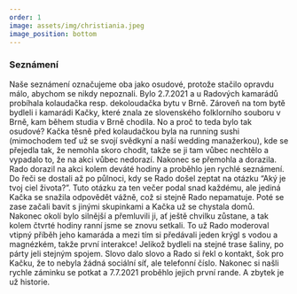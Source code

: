 ```yaml
---
order: 1
image: assets/img/christiania.jpeg
image_position: bottom
---
```

### Seznámení

Naše seznámení označujeme oba jako osudové, protože stačilo opravdu málo, abychom se nikdy nepoznali. Bylo 2.7.2021 a u Radových kamarádů probíhala kolaudačka resp. dekoloudačka bytu v Brně. Zároveň na tom bytě bydleli i kamarádi Kačky, které znala ze slovenského folklorního souboru v Brně, kam během studia v Brně chodila. No a proč to teda bylo tak osudové? Kačka těsně před kolaudačkou byla na running sushi (mimochodem teď už se svojí svědkyní a naší wedding manažerkou), kde se přejedla tak, že nemohla skoro chodit, takže se ji tam vůbec nechtělo a vypadalo to, že na akci vůbec nedorazí. Nakonec se přemohla a dorazila. Rado dorazil na akci kolem deváté hodiny a proběhlo jen rychlé seznámení. Do řeči se dostali až po půlnoci, kdy se Rado došel zeptat na otázku “Aký je tvoj ciel života?”. Tuto otázku za ten večer podal snad každému, ale jediná Kačka se snažila odpovědět vážně, což si stejně Rado nepamatuje. Poté se zase začali bavit s jinými skupinkami a Kačka už se chystala domů. Nakonec okolí bylo silnější a přemluvili ji, ať ještě chvilku zůstane, a tak kolem čtvrté hodiny ranní jsme se znovu setkali. To už Rado moderoval vtipný příběh jeho kamaráda a mezi tím si předávali jeden krýgl s vodou a magnézkém, takže první interakce! Jelikož bydleli na stejné trase šaliny, po párty jeli stejným spojem. Slovo dalo slovo a Rado si řekl o kontakt, šok pro Kačku, že to nebyla žádná sociální síť, ale telefonní číslo. Nakonec si našli rychle záminku se potkat a 7.7.2021 proběhlo jejich první rande. A zbytek je už historie. 
